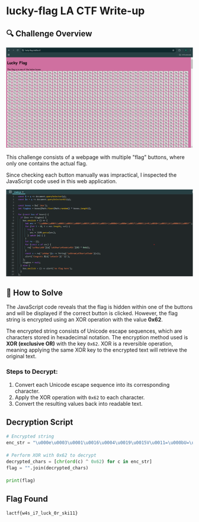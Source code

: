 # lucky-flag LA CTF Write-up

## 🔍 Challenge Overview

![Website Screenshot](Sources/preview.png)

This challenge consists of a webpage with multiple "flag" buttons, where only one contains the actual flag.

Since checking each button manually was impractical, I inspected the JavaScript code used in this web application.

![JavaScript Code](Sources/javascript_code.png)

## 🚀 How to Solve

The JavaScript code reveals that the flag is hidden within one of the buttons and will be displayed if the correct button is clicked. However, the flag string is encrypted using an XOR operation with the value **0x62**.


The encrypted string consists of Unicode escape sequences, which are characters stored in hexadecimal notation. The encryption method used is **XOR (exclusive OR)** with the key `0x62`. XOR is a reversible operation, meaning applying the same XOR key to the encrypted text will retrieve the original text.

### Steps to Decrypt:
1. Convert each Unicode escape sequence into its corresponding character.
2. Apply the XOR operation with `0x62` to each character.
3. Convert the resulting values back into readable text.

## Decryption Script

```python
# Encrypted string
enc_str = "\u000e\u0003\u0001\u0016\u0004\u0019\u0015V\u0011=\u000bU=\u000e\u0017\u0001\t=R\u0010=\u0011\t\u000bSS\u001f"

# Perform XOR with 0x62 to decrypt
decrypted_chars = [chr(ord(c) ^ 0x62) for c in enc_str]
flag = "".join(decrypted_chars)

print(flag)
```

## Flag Found

```plaintext
lactf{w4s_i7_luck_0r_ski11}
```
